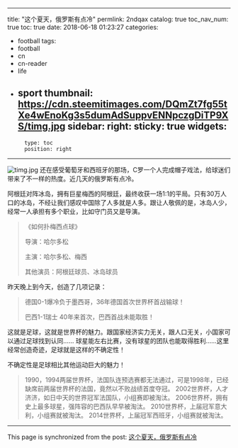 
---
title: "这个夏天，俄罗斯有点冷"
permlink: 2ndqax
catalog: true
toc_nav_num: true
toc: true
date: 2018-06-18 01:23:27
categories:
- football
tags:
- football
- cn
- cn-reader
- life
- sport
thumbnail: https://cdn.steemitimages.com/DQmZt7fg55tXe4wEnoKg3s5dumAdSuppvENNpczgDiTP9XS/timg.jpg
sidebar:
    right:
        sticky: true
widgets:
    -
        type: toc
        position: right
---


![timg.jpg](https://cdn.steemitimages.com/DQmZt7fg55tXe4wEnoKg3s5dumAdSuppvENNpczgDiTP9XS/timg.jpg)
还在感受葡萄牙和西班牙的那场，C罗一个人完成帽子戏法，给球迷们带来了不一样的热度。近几天的俄罗斯有点冷。

阿根廷对阵冰岛，拥有巨星梅西的阿根廷，最终收获一场1:1的平局。只有30万人口的冰岛，不经让我们感叹中国除了人多就是人多。跟让人敬佩的是，冰岛人少，经常一人承担有多个职业，比如守门员又是导演。

>《如何扑梅西点球》
>
>导演：哈尔多松
>
>主演：哈尔多松、梅西
>
>其他演员：阿根廷球员、冰岛球员
>

昨天晚上到今天，创造了几项记录：

>德国0-1爆冷负于墨西哥，36年德国首次世界杯首战输球！
>
>巴西1-1瑞士 40年来首次，巴西首战未能取胜！

这就是足球，这就是世界杯的魅力。跟国家经济实力无关，跟人口无关，小国家可以通过足球找到认同...... 球星能左右比赛，没有球星的团队也能取得胜利......这里经常创造奇迹，足球就是这样的不确定性！

不确定性是足球相比其他运动巨大的魅力！

>1990，1994两届世界杯，法国队连预选赛都无法通过，可是1998年，已经缺席前两届世界杯的法国，竟然以不败战绩首度夺冠。
2002世界杯，人才济济，如日中天的世界冠军法国队，小组赛即被淘汰。
2006世界杯，拥有史上最多球星，强阵容的巴西队早早被淘汰。
2010世界杯，上届冠军意大利，小组赛就被淘汰。
2014世界杯，上届冠军西班牙，小组赛就被淘汰。

- - -

This page is synchronized from the post: [这个夏天，俄罗斯有点冷](https://steemit.com/@yellowbird/2ndqax)
